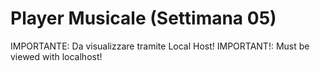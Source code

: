 # Player Musicale (Settimana 05)

IMPORTANTE: Da visualizzare tramite Local Host!
IMPORTANT!: Must be viewed with localhost!
